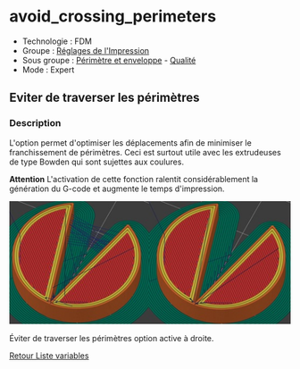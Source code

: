 # avoid_crossing_perimeters

* Technologie : FDM
* Groupe : [Réglages de l'Impression](../print_settings/print_settings.md)
* Sous groupe : [Périmètre et enveloppe](../print_settings/print_settings.md#périmètre-et-enveloppe) - [Qualité](../print_settings/print_settings.md#qualité)
* Mode : Expert

## Eviter de traverser les périmètres

### Description

L'option permet d'optimiser les déplacements afin de minimiser le franchissement de périmètres. Ceci est surtout utile avec les extrudeuses de type Bowden qui sont sujettes aux coulures.

**Attention** L'activation de cette fonction ralentit considérablement la génération du G-code et augmente le temps d'impression.

![Éviter de traverser les périmètres option active à droite*](./images/avoid_crossing_perimeters/001.jpeg)

Éviter de traverser les périmètres option active à droite.

[Retour Liste variables](variable_list.md)
